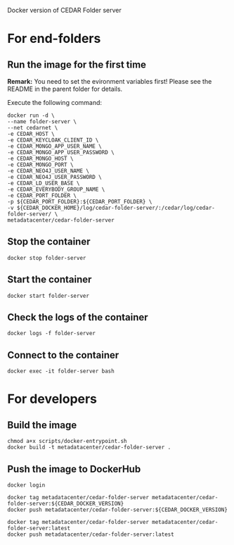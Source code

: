 Docker version of CEDAR Folder server

# For end-folders

## Run the image for the first time

**Remark:** You need to set the evironment variables first! Please see the README in the parent folder for details.

Execute the following command:

````
docker run -d \
--name folder-server \
--net cedarnet \
-e CEDAR_HOST \
-e CEDAR_KEYCLOAK_CLIENT_ID \
-e CEDAR_MONGO_APP_USER_NAME \
-e CEDAR_MONGO_APP_USER_PASSWORD \
-e CEDAR_MONGO_HOST \
-e CEDAR_MONGO_PORT \
-e CEDAR_NEO4J_USER_NAME \
-e CEDAR_NEO4J_USER_PASSWORD \
-e CEDAR_LD_USER_BASE \
-e CEDAR_EVERYBODY_GROUP_NAME \
-e CEDAR_PORT_FOLDER \
-p ${CEDAR_PORT_FOLDER}:${CEDAR_PORT_FOLDER} \
-v ${CEDAR_DOCKER_HOME}/log/cedar-folder-server/:/cedar/log/cedar-folder-server/ \
metadatacenter/cedar-folder-server
````

## Stop the container

    docker stop folder-server

## Start the container

    docker start folder-server

## Check the logs of the container

    docker logs -f folder-server

## Connect to the container

    docker exec -it folder-server bash

# For developers

## Build the image

````
chmod a+x scripts/docker-entrypoint.sh
docker build -t metadatacenter/cedar-folder-server .
````

## Push the image to DockerHub

````
docker login

docker tag metadatacenter/cedar-folder-server metadatacenter/cedar-folder-server:${CEDAR_DOCKER_VERSION}
docker push metadatacenter/cedar-folder-server:${CEDAR_DOCKER_VERSION}

docker tag metadatacenter/cedar-folder-server metadatacenter/cedar-folder-server:latest
docker push metadatacenter/cedar-folder-server:latest
````